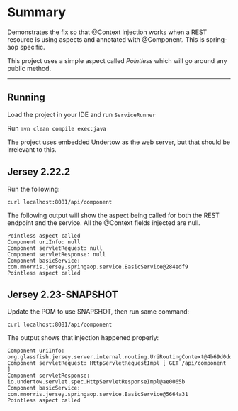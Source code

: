 Summary
===================

Demonstrates the fix so that @Context injection works when a REST resource is using aspects and annotated with @Component.  This is spring-aop specific.

This project uses a simple aspect called *Pointless* which will go around any public method.

----------

## Running

Load the project in your IDE and run `ServiceRunner`

Run `mvn clean compile exec:java`

The project uses embedded Undertow as the web server, but that should be irrelevant to this.

## Jersey 2.22.2

Run the following:

	curl localhost:8081/api/component
	
The following output will show the aspect being called for both the REST endpoint and the service.  All the @Context fields injected are null.

	Pointless aspect called
	Component uriInfo: null
	Component servletRequest: null
	Component servletResponse: null
	Component basicService: com.mnorris.jersey.springaop.service.BasicService@284edf9
	Pointless aspect called

## Jersey 2.23-SNAPSHOT

Update the POM to use SNAPSHOT, then run same command:

	curl localhost:8081/api/component
	
The output shows that injection happened properly:

	Component uriInfo: org.glassfish.jersey.server.internal.routing.UriRoutingContext@4b69d0dd
	Component servletRequest: HttpServletRequestImpl [ GET /api/component ]
	Component servletResponse: io.undertow.servlet.spec.HttpServletResponseImpl@ae0065b
	Component basicService: com.mnorris.jersey.springaop.service.BasicService@5664a31
	Pointless aspect called
